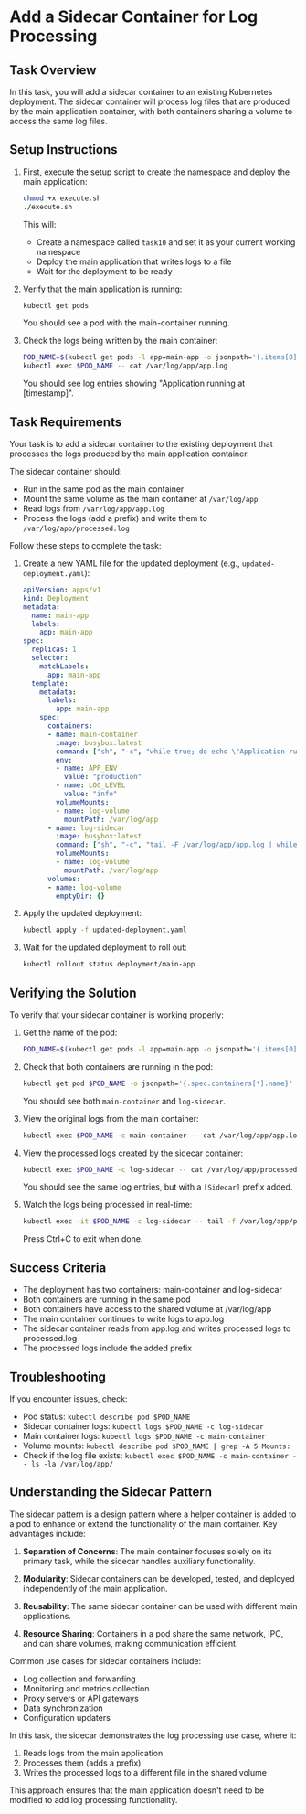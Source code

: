 # Add a Sidecar Container for Log Processing

## Task Overview
In this task, you will add a sidecar container to an existing Kubernetes deployment. The sidecar container will process log files that are produced by the main application container, with both containers sharing a volume to access the same log files.

## Setup Instructions

1. First, execute the setup script to create the namespace and deploy the main application:
   ```bash
   chmod +x execute.sh
   ./execute.sh
   ```
   This will:
   - Create a namespace called `task10` and set it as your current working namespace
   - Deploy the main application that writes logs to a file
   - Wait for the deployment to be ready

2. Verify that the main application is running:
   ```bash
   kubectl get pods
   ```
   You should see a pod with the main-container running.

3. Check the logs being written by the main container:
   ```bash
   POD_NAME=$(kubectl get pods -l app=main-app -o jsonpath='{.items[0].metadata.name}')
   kubectl exec $POD_NAME -- cat /var/log/app/app.log
   ```
   You should see log entries showing "Application running at [timestamp]".

## Task Requirements

Your task is to add a sidecar container to the existing deployment that processes the logs produced by the main application container.

The sidecar container should:
- Run in the same pod as the main container
- Mount the same volume as the main container at `/var/log/app`
- Read logs from `/var/log/app/app.log`
- Process the logs (add a prefix) and write them to `/var/log/app/processed.log`

Follow these steps to complete the task:

1. Create a new YAML file for the updated deployment (e.g., `updated-deployment.yaml`):
   ```yaml
   apiVersion: apps/v1
   kind: Deployment
   metadata:
     name: main-app
     labels:
       app: main-app
   spec:
     replicas: 1
     selector:
       matchLabels:
         app: main-app
     template:
       metadata:
         labels:
           app: main-app
       spec:
         containers:
         - name: main-container
           image: busybox:latest
           command: ["sh", "-c", "while true; do echo \"Application running at $(date)\" >> /var/log/app/app.log; sleep 10; done"]
           env:
           - name: APP_ENV
             value: "production"
           - name: LOG_LEVEL
             value: "info"
           volumeMounts:
           - name: log-volume
             mountPath: /var/log/app
         - name: log-sidecar
           image: busybox:latest
           command: ["sh", "-c", "tail -F /var/log/app/app.log | while read line; do echo \"[Sidecar] $line\" >> /var/log/app/processed.log; done"]
           volumeMounts:
           - name: log-volume
             mountPath: /var/log/app
         volumes:
         - name: log-volume
           emptyDir: {}
   ```

2. Apply the updated deployment:
   ```bash
   kubectl apply -f updated-deployment.yaml
   ```

3. Wait for the updated deployment to roll out:
   ```bash
   kubectl rollout status deployment/main-app
   ```

## Verifying the Solution

To verify that your sidecar container is working properly:

1. Get the name of the pod:
   ```bash
   POD_NAME=$(kubectl get pods -l app=main-app -o jsonpath='{.items[0].metadata.name}')
   ```

2. Check that both containers are running in the pod:
   ```bash
   kubectl get pod $POD_NAME -o jsonpath='{.spec.containers[*].name}'
   ```
   You should see both `main-container` and `log-sidecar`.

3. View the original logs from the main container:
   ```bash
   kubectl exec $POD_NAME -c main-container -- cat /var/log/app/app.log
   ```

4. View the processed logs created by the sidecar container:
   ```bash
   kubectl exec $POD_NAME -c log-sidecar -- cat /var/log/app/processed.log
   ```
   You should see the same log entries, but with a `[Sidecar]` prefix added.

5. Watch the logs being processed in real-time:
   ```bash
   kubectl exec -it $POD_NAME -c log-sidecar -- tail -f /var/log/app/processed.log
   ```
   Press Ctrl+C to exit when done.

## Success Criteria
- The deployment has two containers: main-container and log-sidecar
- Both containers are running in the same pod
- Both containers have access to the shared volume at /var/log/app
- The main container continues to write logs to app.log
- The sidecar container reads from app.log and writes processed logs to processed.log
- The processed logs include the added prefix

## Troubleshooting
If you encounter issues, check:
- Pod status: `kubectl describe pod $POD_NAME`
- Sidecar container logs: `kubectl logs $POD_NAME -c log-sidecar`
- Main container logs: `kubectl logs $POD_NAME -c main-container`
- Volume mounts: `kubectl describe pod $POD_NAME | grep -A 5 Mounts:`
- Check if the log file exists: `kubectl exec $POD_NAME -c main-container -- ls -la /var/log/app/`

## Understanding the Sidecar Pattern

The sidecar pattern is a design pattern where a helper container is added to a pod to enhance or extend the functionality of the main container. Key advantages include:

1. **Separation of Concerns**: The main container focuses solely on its primary task, while the sidecar handles auxiliary functionality.

2. **Modularity**: Sidecar containers can be developed, tested, and deployed independently of the main application.

3. **Reusability**: The same sidecar container can be used with different main applications.

4. **Resource Sharing**: Containers in a pod share the same network, IPC, and can share volumes, making communication efficient.

Common use cases for sidecar containers include:
- Log collection and forwarding
- Monitoring and metrics collection
- Proxy servers or API gateways
- Data synchronization
- Configuration updaters

In this task, the sidecar demonstrates the log processing use case, where it:
1. Reads logs from the main application
2. Processes them (adds a prefix)
3. Writes the processed logs to a different file in the shared volume

This approach ensures that the main application doesn't need to be modified to add log processing functionality.
